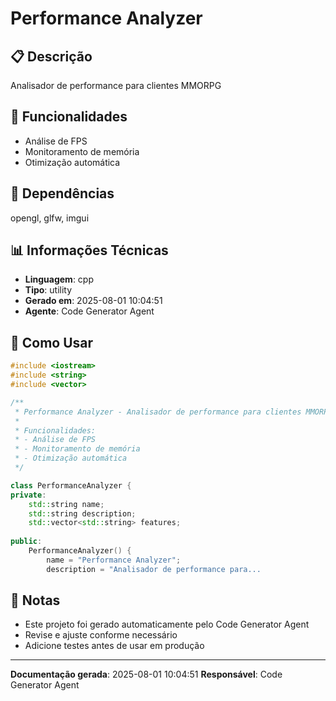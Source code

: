 # Performance Analyzer

## 📋 Descrição

Analisador de performance para clientes MMORPG

## 🎯 Funcionalidades

- Análise de FPS
- Monitoramento de memória
- Otimização automática

## 🔗 Dependências

opengl, glfw, imgui

## 📊 Informações Técnicas

- **Linguagem**: cpp
- **Tipo**: utility
- **Gerado em**: 2025-08-01 10:04:51
- **Agente**: Code Generator Agent

## 🔧 Como Usar

```cpp
#include <iostream>
#include <string>
#include <vector>

/**
 * Performance Analyzer - Analisador de performance para clientes MMORPG
 * 
 * Funcionalidades:
 * - Análise de FPS
 * - Monitoramento de memória
 * - Otimização automática
 */

class PerformanceAnalyzer {
private:
    std::string name;
    std::string description;
    std::vector<std::string> features;
    
public:
    PerformanceAnalyzer() {
        name = "Performance Analyzer";
        description = "Analisador de performance para...
```

## 📝 Notas

- Este projeto foi gerado automaticamente pelo Code Generator Agent
- Revise e ajuste conforme necessário
- Adicione testes antes de usar em produção

---

**Documentação gerada**: 2025-08-01 10:04:51
**Responsável**: Code Generator Agent

